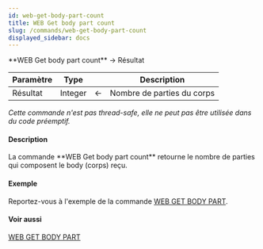 ```yaml
---
id: web-get-body-part-count
title: WEB Get body part count
slug: /commands/web-get-body-part-count
displayed_sidebar: docs
---
```


<!--REF #_command_.WEB Get body part count.Syntax-->**WEB Get body part count** -> Résultat<!-- END REF-->
<!--REF #_command_.WEB Get body part count.Params-->
| Paramètre | Type |  | Description |
| --- | --- | --- | --- |
| Résultat | Integer | &#8592; | Nombre de parties du corps |

<!-- END REF-->

*Cette commande n'est pas thread-safe, elle ne peut pas être utilisée dans du code préemptif.*


#### Description 

<!--REF #_command_.WEB Get body part count.Summary-->La commande **WEB Get body part count** retourne le nombre de parties qui composent le body (corps) reçu.<!-- END REF-->

#### Exemple 

Reportez-vous à l'exemple de la commande [WEB GET BODY PART](web-get-body-part.md). 

#### Voir aussi 

[WEB GET BODY PART](web-get-body-part.md)  